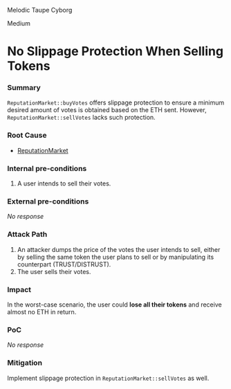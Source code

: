 Melodic Taupe Cyborg

Medium

# No Slippage Protection When Selling Tokens

### Summary

`ReputationMarket::buyVotes` offers slippage protection to ensure a minimum desired amount of votes is obtained based on the ETH sent. However, `ReputationMarket::sellVotes` lacks such protection.

### Root Cause

* [ReputationMarket](https://github.com/sherlock-audit/2024-11-ethos-network-ii/blob/main/ethos/packages/contracts/contracts/ReputationMarket.sol#L495)

### Internal pre-conditions

1. A user intends to sell their votes.

### External pre-conditions

_No response_

### Attack Path

1. An attacker dumps the price of the votes the user intends to sell, either by selling the same token the user plans to sell or by manipulating its counterpart (TRUST/DISTRUST).
2. The user sells their votes.

### Impact

In the worst-case scenario, the user could **lose all their tokens** and receive almost no ETH in return.

### PoC

_No response_

### Mitigation

Implement slippage protection in `ReputationMarket::sellVotes` as well.